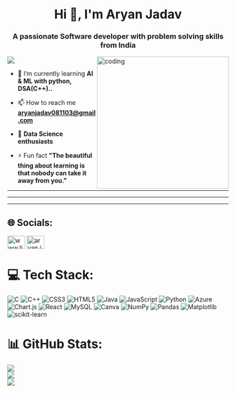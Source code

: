 <h1 align="center">Hi 👋, I'm Aryan Jadav</h1>
<h3 align="center">A passionate Software developer with problem solving skills from India</h3>

<img align="right" alt="coding" widht="300" height="300" src="https://media1.giphy.com/media/qgQUggAC3Pfv687qPC/giphy.gif?cid=6c09b952ctryfyzr713c2eqb0kbfm1z62ylbe4v8xi4kbwcs&ep=v1_gifs_search&rid=giphy.gif&ct=g"/>

[![](https://visitcount.itsvg.in/api?id=aryanjadav037&icon=3&color=1)](https://visitcount.itsvg.in)


- 🌱 I’m currently learning **AI & ML with python, DSA(C++)..**

- 📫 How to reach me **aryanjadav081103@gmail.com**
  
- 🔭 **Data Science enthusiasts**

- ⚡ Fun fact **"The beautiful thing about learning is that nobody can take it away from you."**


---
---
---



## 🌐 Socials:
<p align="left">
<a href="https://linkedin.com/in/www.linkedin.com/in/ aryan-jadav-607abb26a" target="blank"><img align="center" src="https://raw.githubusercontent.com/rahuldkjain/github-profile-readme-generator/master/src/images/icons/Social/linked-in-alt.svg" alt="www.linkedin.com/in/ aryan-jadav-607abb26a" height="30" width="40" /></a>
<a href="https://instagram.com/aryan.jadav.2178" target="blank"><img align="center" src="https://raw.githubusercontent.com/rahuldkjain/github-profile-readme-generator/master/src/images/icons/Social/instagram.svg" alt="aryan.jadav.2178" height="30" width="40" /></a>
</p>


# 💻 Tech Stack:
![C](https://img.shields.io/badge/c-%2300599C.svg?style=flat&logo=c&logoColor=white) ![C++](https://img.shields.io/badge/c++-%2300599C.svg?style=flat&logo=c%2B%2B&logoColor=white) ![CSS3](https://img.shields.io/badge/css3-%231572B6.svg?style=flat&logo=css3&logoColor=white) ![HTML5](https://img.shields.io/badge/html5-%23E34F26.svg?style=flat&logo=html5&logoColor=white) ![Java](https://img.shields.io/badge/java-%23ED8B00.svg?style=flat&logo=openjdk&logoColor=white) ![JavaScript](https://img.shields.io/badge/javascript-%23323330.svg?style=flat&logo=javascript&logoColor=%23F7DF1E) ![Python](https://img.shields.io/badge/python-3670A0?style=flat&logo=python&logoColor=ffdd54) ![Azure](https://img.shields.io/badge/azure-%230072C6.svg?style=flat&logo=microsoftazure&logoColor=white) ![Chart.js](https://img.shields.io/badge/chart.js-F5788D.svg?style=flat&logo=chart.js&logoColor=white) ![React](https://img.shields.io/badge/react-%2320232a.svg?style=flat&logo=react&logoColor=%2361DAFB) ![MySQL](https://img.shields.io/badge/mysql-4479A1.svg?style=flat&logo=mysql&logoColor=white) ![Canva](https://img.shields.io/badge/Canva-%2300C4CC.svg?style=flat&logo=Canva&logoColor=white) ![NumPy](https://img.shields.io/badge/numpy-%23013243.svg?style=flat&logo=numpy&logoColor=white) ![Pandas](https://img.shields.io/badge/pandas-%23150458.svg?style=flat&logo=pandas&logoColor=white) ![Matplotlib](https://img.shields.io/badge/Matplotlib-%23ffffff.svg?style=flat&logo=Matplotlib&logoColor=black) ![scikit-learn](https://img.shields.io/badge/scikit--learn-%23F7931E.svg?style=flat&logo=scikit-learn&logoColor=white)
# 📊 GitHub Stats:
![](https://github-readme-stats.vercel.app/api?username=aryanjadav037&theme=highcontrast&hide_border=false&include_all_commits=true&count_private=true)<br/>
![](https://github-readme-streak-stats.herokuapp.com/?user=aryanjadav037&theme=highcontrast&hide_border=false)<br/>
![](https://github-readme-stats.vercel.app/api/top-langs/?username=aryanjadav037&theme=highcontrast&hide_border=false&include_all_commits=true&count_private=true&layout=compact)

